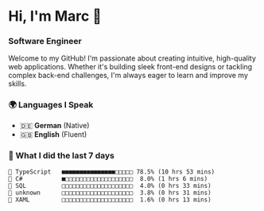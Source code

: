 # Hi, I'm Marc 👋 
### Software Engineer

Welcome to my GitHub! I'm passionate about creating intuitive, high-quality web applications. Whether it's building sleek front-end designs or tackling complex back-end challenges, I'm always eager to learn and improve my skills.  

### 🌍 Languages I Speak  
- 🇩🇪 **German** (Native)  
- 🇬🇧 **English** (Fluent)

### 🤯 What I did the last 7 days

```
🔷 TypeScript   ■■■■■■■■■■■■■■■□□□□□ 78.5% (10 hrs 53 mins)
🔷 C#           ■□□□□□□□□□□□□□□□□□□□  8.0% (1 hrs 6 mins)
📄 SQL          □□□□□□□□□□□□□□□□□□□□  4.0% (0 hrs 33 mins)
📄 unknown      □□□□□□□□□□□□□□□□□□□□  3.8% (0 hrs 31 mins)
📄 XAML         □□□□□□□□□□□□□□□□□□□□  1.6% (0 hrs 13 mins)
```
